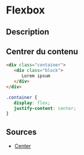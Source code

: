 # Flexbox

## Description


## Centrer du contenu

```html
<div class="container">
   <div class="block">
      Lorem ipsum
   </div>
</div>
```

```css
.container {
   display: flex;
   justify-content: center;
}
```


## Sources

* [Center](https://www.design-fluide.com/02-08-2018/centrer-horizontalement-flexbox/)
